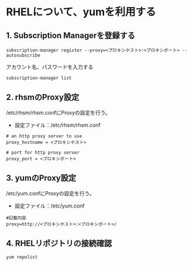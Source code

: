 # RHELについて、yumを利用する

## 1. Subscription Managerを登録する

```
subscription-manager register --proxy=<プロキシホスト>:<プロキシポート> --autosubscribe
```

アカウント名、パスワードを入力する

```
subscription-manager list
```

## 2. rhsmのProxy設定

/etc/rhsm/rhsm.confにProxyの設定を行う。

- 設定ファイル：/etc/rhsm/rhsm.conf

```
# an http proxy server to use
proxy_hostname = <プロキシホスト>

# port for http proxy server
proxy_port = <プロキシポート>
```

## 3. yumのProxy設定

/etc/yum.confにProxyの設定を行う。

- 設定ファイル：/etc/yum.conf

```
#記載内容
proxy=http://<プロキシホスト>:<プロキシポート>/
```

## 4. RHELリポジトリの接続確認

```
yum repolist
```
